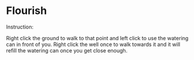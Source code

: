 # Flourish

Instruction:

Right click the ground to walk to that point and left click to use the watering can in front of you. Right click the well once to walk towards it and it will refill the watering can once you get close enough.
